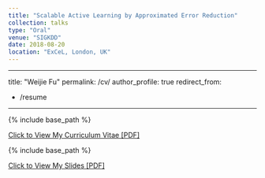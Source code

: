 ```yaml
---
title: "Scalable Active Learning by Approximated Error Reduction"
collection: talks
type: "Oral"
venue: "SIGKDD"
date: 2018-08-20
location: "ExCeL, London, UK"
---
```


---
<!-- layout: archive -->
title: "Weijie Fu"
permalink: /cv/
author_profile: true
redirect_from:
  - /resume
---

{% include base_path %}

[Click to View My Curriculum Vitae [PDF]](http://fuweijie.github.io/files/CV_Weijie_Fu.pdf)


{% include base_path %}

[Click to View My Slides [PDF]](http://fuweijie.github.io/files/talk_sigkdd_2018.pdf)
